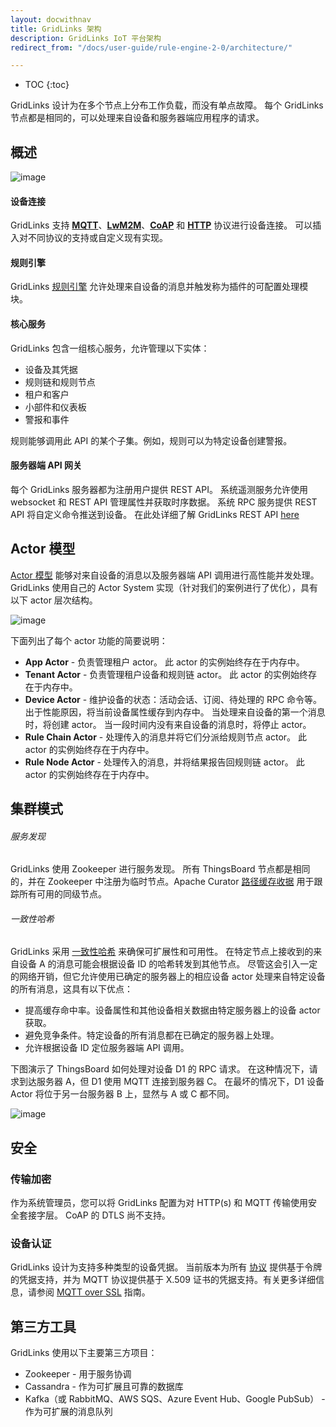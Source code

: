 ```yaml
---
layout: docwithnav
title: GridLinks 架构
description: GridLinks IoT 平台架构
redirect_from: "/docs/user-guide/rule-engine-2-0/architecture/"

---
```


* TOC
{:toc}

GridLinks 设计为在多个节点上分布工作负载，而没有单点故障。
每个 GridLinks 节点都是相同的，可以处理来自设备和服务器端应用程序的请求。

## 概述

![image](/images/reference/architecture-in-brief.svg)

#### 设备连接

GridLinks 支持 [**MQTT**](/docs/reference/mqtt-api/)、[**LwM2M**](/docs/reference/lwm2m-api/)、[**CoAP**](/docs/reference/coap-api/) 和 [**HTTP**](/docs/reference/http-api/) 协议进行设备连接。
可以插入对不同协议的支持或自定义现有实现。

#### 规则引擎

GridLinks [规则引擎](/docs/user-guide/rule-engine/) 允许处理来自设备的消息并触发称为插件的可配置处理模块。

#### 核心服务

GridLinks 包含一组核心服务，允许管理以下实体：

* 设备及其凭据
* 规则链和规则节点
* 租户和客户
* 小部件和仪表板
* 警报和事件

规则能够调用此 API 的某个子集。例如，规则可以为特定设备创建警报。

#### 服务器端 API 网关

每个 GridLinks 服务器都为注册用户提供 REST API。
系统遥测服务允许使用 websocket 和 REST API 管理属性并获取时序数据。
系统 RPC 服务提供 REST API 将自定义命令推送到设备。
在此处详细了解 GridLinks REST API [here](/docs/reference/rest-api/)

## Actor 模型

[Actor 模型](https://en.wikipedia.org/wiki/Actor_model) 能够对来自设备的消息以及服务器端 API 调用进行高性能并发处理。
GridLinks 使用自己的 Actor System 实现（针对我们的案例进行了优化），具有以下 actor 层次结构。

![image](/images/reference/actor-system-hierarchies.svg)

下面列出了每个 actor 功能的简要说明：

* **App Actor** - 负责管理租户 actor。
此 actor 的实例始终存在于内存中。
* **Tenant Actor** - 负责管理租户设备和规则链 actor。
此 actor 的实例始终存在于内存中。
* **Device Actor** - 维护设备的状态：活动会话、订阅、待处理的 RPC 命令等。
出于性能原因，将当前设备属性缓存到内存中。
当处理来自设备的第一个消息时，将创建 actor。
当一段时间内没有来自设备的消息时，将停止 actor。
* **Rule Chain Actor** - 处理传入的消息并将它们分派给规则节点 actor。
此 actor 的实例始终存在于内存中。
* **Rule Node Actor** - 处理传入的消息，并将结果报告回规则链 actor。
此 actor 的实例始终存在于内存中。

## 集群模式

###### 服务发现

GridLinks 使用 Zookeeper 进行服务发现。
所有 ThingsBoard 节点都是相同的，并在 Zookeeper 中注册为临时节点。Apache Curator [路径缓存收据](http://curator.apache.org/curator-recipes/path-cache.html) 用于跟踪所有可用的同级节点。

###### 一致性哈希

GridLinks 采用 [一致性哈希](https://en.wikipedia.org/wiki/Consistent_hashing) 来确保可扩展性和可用性。
在特定节点上接收到的来自设备 A 的消息可能会根据设备 ID 的哈希转发到其他节点。
尽管这会引入一定的网络开销，但它允许使用已确定的服务器上的相应设备 actor 处理来自特定设备的所有消息，这具有以下优点：

* 提高缓存命中率。设备属性和其他设备相关数据由特定服务器上的设备 actor 获取。
* 避免竞争条件。特定设备的所有消息都在已确定的服务器上处理。
* 允许根据设备 ID 定位服务器端 API 调用。

下图演示了 ThingsBoard 如何处理对设备 D1 的 RPC 请求。
在这种情况下，请求到达服务器 A，但 D1 使用 MQTT 连接到服务器 C。
在最坏的情况下，D1 设备 Actor 将位于另一台服务器 B 上，显然与 A 或 C 都不同。

![image](/images/reference/cluster-mode-rpc-request.svg)

## 安全

### 传输加密

作为系统管理员，您可以将 GridLinks 配置为对 HTTP(s) 和 MQTT 传输使用安全套接字层。
CoAP 的 DTLS 尚不支持。

### 设备认证

GridLinks 设计为支持多种类型的设备凭据。
当前版本为所有 [协议](/docs/reference/protocols/) 提供基于令牌的凭据支持，并为 MQTT 协议提供基于 X.509 证书的凭据支持。有关更多详细信息，请参阅 [MQTT over SSL](/docs/user-guide/mqtt-over-ssl/) 指南。

## 第三方工具

GridLinks 使用以下主要第三方项目：

* Zookeeper - 用于服务协调
* Cassandra - 作为可扩展且可靠的数据库
* Kafka（或 RabbitMQ、AWS SQS、Azure Event Hub、Google PubSub） - 作为可扩展的消息队列